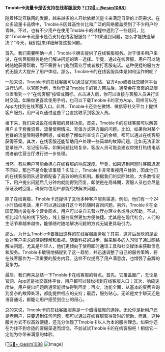 **Tmoble卡流量卡是否支持在线客服服务？[[TG💪+ @esim1088](https://t.me/s/esim1088)]**

随着移动互联网的发展，越来越多的人开始依赖流量卡来满足日常的上网需求。在众多流量卡品牌中，Tmoble卡因其高性价比和广泛的网络覆盖受到了不少用户的青睐。不过，也有不少用户在使用Tmoble卡的过程中遇到了一些疑问，比如“Tmoble卡流量卡是否支持在线客服服务？”“如果遇到问题，怎么才能快速解决？”今天，我们就来详细解答这些问题。

首先，我们需要明确一点：Tmoble卡确实提供了在线客服服务。对于很多用户来说，在线客服服务是他们解决问题的第一选择。毕竟，通过在线客服，用户可以随时随地获得帮助，而不需要专门跑到营业厅或者拨打客服电话。这种便捷的服务方式无疑大大提升了用户体验。那么，Tmoble卡的在线客服具体是如何运作的呢？

一般来说，Tmoble卡的在线客服可以通过官方网站、官方App或者社交媒体平台进行访问。以官网为例，当你登录Tmoble卡的官方网站后，通常会在页面的显眼位置看到一个“在线客服”按钮或图标。点击进入后，你可以直接与客服人员进行实时交流。如果你更喜欢使用手机，也可以下载Tmoble卡的官方App，同样可以在App内找到在线客服入口。此外，Tmoble卡还会在微博、微信等社交平台上提供客户服务，用户可以通过这些平台直接联系到客服人员。

接下来，我们来说说在线客服的具体功能。首先，Tmoble卡的在线客服可以解答用户关于套餐资费、流量使用情况、充值方式等方面的问题。比如，如果你对某个套餐的流量限制感到困惑，或者想了解如何查询自己的余额，都可以通过在线客服获得答案。其次，在线客服还能帮助用户处理一些简单的故障问题，比如无法正常登录账户、忘记密码等。如果问题比较复杂，客服人员可能会建议你拨打热线电话或者前往营业厅进行进一步处理。

当然，有些用户可能会担心在线客服的响应速度。毕竟，如果遇到问题时客服迟迟不回应，那岂不是会耽误事情？实际上，Tmoble卡非常重视用户体验，因此他们的在线客服团队通常都配备了高效的响应机制。根据我们的实际体验，大多数情况下，用户提出问题后几分钟内就能得到回复。即使是在高峰期，客服人员也会尽量保证及时回复，确保每位用户都能尽快解决问题。

除了在线客服，Tmoble卡还提供了其他多种客户服务渠道。例如，他们有一个24小时热线电话，用户可以通过拨打这个号码随时咨询问题。另外，Tmoble卡在全国范围内设有多个营业网点，用户可以亲自去营业厅办理业务或寻求帮助。不过，相比起传统的线下服务，线上服务显然更加方便快捷。尤其是在现代社会，人们的生活节奏越来越快，能够随时随地解决问题的方式无疑更具吸引力。

那么，为什么Tmoble卡要推出这样的在线客服服务呢？其实，这背后反映的是企业对客户需求的深刻理解和重视。随着科技的进步，越来越多的人习惯了通过网络解决问题。尤其是年轻人，他们更倾向于使用即时通讯工具和社交媒体来获取信息和服务。Tmoble卡敏锐地捕捉到了这一趋势，并迅速调整了自己的服务策略，将在线客服作为一项重要的服务内容。这样不仅提高了用户满意度，也增强了品牌的竞争力。

最后，我们再来总结一下Tmoble卡在线客服的特点。首先，它覆盖面广，无论是官网、App还是社交媒体平台，用户都可以轻松找到在线客服入口；其次，响应速度快，用户提出问题后通常能很快得到回复；再次，功能全面，从基本的资费咨询到复杂的故障处理，都能提供相应的支持；最后，服务贴心，无论是文字聊天还是语音通话，都能让用户感受到企业的用心。

总的来说，Tmoble卡的在线客服服务是一个值得信赖的选择。无论你是新用户还是老用户，只要遇到任何问题，都可以通过在线客服获得及时的帮助。而且，这种服务方式不仅高效便捷，还充分体现了Tmoble卡以人为本的服务理念。如果你还在为找不到合适的客服渠道而烦恼，不妨试试Tmoble卡的在线客服吧！相信它一定能为你带来满意的体验。

[[TG💪+ @esim1088](https://t.me/s/esim1088) ![Image](https://i.postimg.cc/4NQfJmqS/Snipaste-2025-05-13-00-14-12.png)]